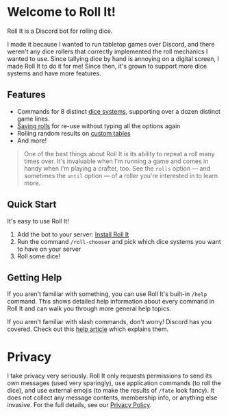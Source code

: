 # Welcome to Roll It!

Roll It is a Discord bot for rolling dice.

I made it because I wanted to run tabletop games over Discord, and there weren't any dice rollers that correctly implemented the roll mechanics I wanted to use. Since tallying dice by hand is annoying on a digital screen, I made Roll It to do it for me! Since then, it's grown to support more dice systems and have more features.

## Features

* Commands for 8 distinct [dice systems](/systems), supporting over a dozen distinct game lines.
* [Saving rolls](/features/saved) for re-use without typing all the options again
* Rolling random results on [custom tables](/features/tables)
* And more!

> One of the best things about Roll It is its ability to repeat a roll many times over. It's invaluable when I'm running a game and comes in handy when I'm playing a crafter, too. See the `rolls` option — and sometimes the `until` option — of a roller you're interested in to learn more.

## Quick Start

It's easy to use Roll It!

1. Add the bot to your server: [Install Roll It](https://discord.com/oauth2/authorize?client_id=1037522511509848136&permissions=2147747840&integration_type=0&scope=bot+applications.commands)
2. Run the command `/roll-chooser` and pick which dice systems you want to have on your server
3. Roll some dice!

## Getting Help

If you aren't familiar with something, you can use Roll It's built-in `/help` command. This shows detailed help information about every command in Roll It and can walk you through more general help topics.

If you aren't familiar with slash commands, don't worry! Discord has you covered. Check out this [help article](https://support.discord.com/hc/en-us/articles/1500000368501-Slash-Commands-FAQ) which explains them.

# Privacy

I take privacy very seriously. Roll It only requests permissions to send its own messages (used very sparingly), use application commands (to roll the dice), and use external emojis (to make the results of `/fate` look fancy). It does not collect any message contents, membership info, or anything else invasive. For the full details, see our [Privacy Policy](/privacy).
